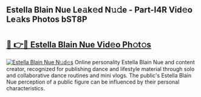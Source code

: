 ## Estella Blain Nue Le𝚊k𝚎d N𝚞𝚍e - Part-I4R Vid𝚎o Le𝚊ks Photos bST8P

# <h2><a href="http://fb2bvn3.evod.top/?m=Estella+Blain+Nue">🔗 👉🔴 Estella Blain Nue Vid𝚎o Ph𝚘t𝚘s</a></h2>

[![Estella Blain Nue N𝚞d𝚎s](https://i.imgur.com/8V9OHl7.gif)](http://fb2bvn3.evod.top/?m=Estella+Blain+Nue)
Online personality Estella Blain Nue and content creator, recognized for publishing dance and lifestyle material through solo and collaborative dance routines and mini vlogs. The public's Estella Blain Nue perception of a public figure can be influenced by their personal characteristics. 
